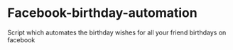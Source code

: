 # Facebook-birthday-automation
Script which automates the birthday wishes for all your friend birthdays on facebook
